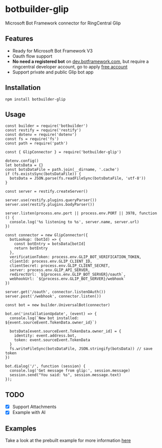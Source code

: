 # botbuilder-glip

Microsoft Bot Framework connector for RingCentral Glip

## Features

* Ready for Microsoft Bot Framework V3
* Oauth flow support
* **No need a registered bot** on [dev.botframework.com](https://dev.botframework.com/), but require a ringcentral developer account, go to apply [free account](https://developer.ringcentral.com/)
* Support private and public Glip bot app

## Installation

```
npm install botbuilder-glip
```

## Usage

```
const builder = require('botbuilder')
const restify = require('restify')
const dotenv = require('dotenv')
const fs = require('fs')
const path = require('path')

const { GlipConnector } = require('botbuilder-glip')

dotenv.config()
let botsData = {}
const botsDataFile = path.join(__dirname, '.cache')
if (fs.existsSync(botsDataFile)) {
  botsData = JSON.parse(fs.readFileSync(botsDataFile, 'utf-8'))
}

const server = restify.createServer()

server.use(restify.plugins.queryParser())
server.use(restify.plugins.bodyParser())

server.listen(process.env.port || process.env.PORT || 3978, function () {
  console.log('%s listening to %s', server.name, server.url)
})

const connector = new GlipConnector({
  botLookup: (botId) => {
    const botEntry = botsData[botId]
    return botEntry
  },
  verificationToken: process.env.GLIP_BOT_VERIFICATION_TOKEN,
  clientId: process.env.GLIP_CLIENT_ID,
  clientSecret: process.env.GLIP_CLIENT_SECRET,
  server: process.env.GLIP_API_SERVER,
  redirectUrl: `${process.env.GLIP_BOT_SERVER}/oauth`,
  webhookUrl: `${process.env.GLIP_BOT_SERVER}/webhook`
})

server.get('/oauth', connector.listenOAuth())
server.post('/webhook', connector.listen())

const bot = new builder.UniversalBot(connector)

bot.on('installationUpdate', (event) => {
  console.log(`New bot installed: ${event.sourceEvent.TokenData.owner_id}`)

  botsData[event.sourceEvent.TokenData.owner_id] = {
    identity: event.address.bot,
    token: event.sourceEvent.TokenData
  }
  fs.writeFileSync(botsDataFile, JSON.stringify(botsData)) // save token
})

bot.dialog('/', function (session) {
  console.log('Get message from glip:', session.message)
  session.send("You said: %s", session.message.text)
});
```

## TODO

- [x] Support Attachments
- [x] Example with AI

## Examples

Take a look at the prebuilt example for more information [here](https://github.com/embbnux/botbuilder-glip/blob/master/examples/simple.js)

